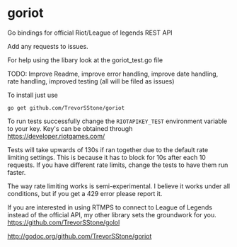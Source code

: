 goriot
======

Go bindings for official Riot/League of legends REST API

Add any requests to issues.

For help using the libary look at the goriot_test.go file

TODO: Improve Readme, improve error handling, improve date handling, rate handling, improved testing (all will be filed as issues)

To install just use 
```
go get github.com/TrevorSStone/goriot
```

To run tests successfully change the `RIOTAPIKEY_TEST` environment variable to your key. Key's can be obtained through https://developer.riotgames.com/

Tests will take upwards of 130s if ran together due to the default rate limiting settings. This is because it has to block for 10s after each 10 requests. If you have different rate limits, change the tests to have them run faster.

The way rate limiting works is semi-experimental. I believe it works under all conditions, but if you get a 429 error please report it.

If you are interested in using RTMPS to connect to League of Legends instead of the official API, my other library sets the groundwork for you. https://github.com/TrevorSStone/golol

http://godoc.org/github.com/TrevorSStone/goriot
